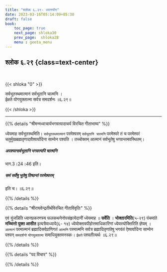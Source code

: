 ```yaml
---
title: "श्लोक ६.२९- ध्यानयोग"
date: 2023-03-16T05:14:09+05:30
draft: false
book:
    toc_page: true
    next_page: shloka30
    prev_page:  shloka28
    menu : geeta_menu
---
```




## श्लोक ६.२९ {class=text-center}

<br/>

{{< shloka  "0"  >}}

सर्वभूतस्थमात्मानं सर्वभूतानि चात्मनि ।  
ईक्षते योगयुक्तात्मा सर्वत्र समदर्शनः ॥६.२९॥
 

{{< /shloka >}}

---


{{% details "श्रीमन्मध्वाचार्यभगवत्पादाचर्य विरचित  गीताभाष्य" %}}

ध्येयमाह सर्वभूतस्थमिति। `सर्वभूतस्थमात्मानं` परमेश्वरम् `सर्वभूतानि चात्मनि` 
परमेश्वरे तं च परमेश्वरं चतुर्मुखब्रह्मतृणादावैश्वर्यादिना साम्येन पश्यति । 
तच्चोक्तम् आत्मानं सर्वभूतेषु भगवन्तमवस्थितम्। 
##### अपश्यत्सर्वभूतानि भगवत्यपि चात्मनि 
भाग.3।24।46 इति। 
##### समं सर्वेषु भूतेषु तिष्ठन्तं परमेश्वरम् 
इति च। ॥६.२९॥

{{% /details %}}



{{% details "श्रीराघवेन्द्रतीर्थविरचित गीताविवृतिः" %}}

एवं युंजन्निति ध्यानप्रकरणस्य फलकथनेनोपसंहृत्येदानीं ध्येयमाह
॥ **सर्वेति** । **भोक्तारमिति**(५-२९) पंचमांते 
**मच्चित्तो युक्त आसीत** इत्यत्रैवाध्याये(६- १४) ध्येयोक्तावपीहोत्तमाधिकारिणां 
ध्येयस्योक्तिरिति ज्ञेयम्‌ ।   
`आत्मानं` परमात्मानं ब्रह्मादिसर्वप्राणिगतं `आत्मनि` परमात्मनि सर्वत्र
ब्रह्मादितृणांतेषु भगवंतं ऐश्वर्यादिना साम्येन पश्यन् `समदर्शनो` 
`योगयुक्तात्मा` समाधियुक्तमनस्कः। `ईक्षते` पश्यतीत्यर्थः ॥६.२९॥

{{% /details %}}



{{% details "पद विचार" %}}


{{% /details %}}
